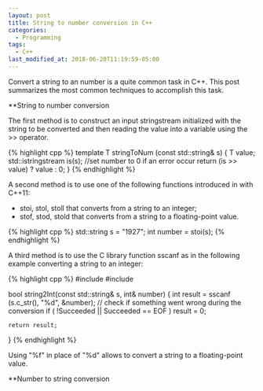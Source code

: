 ```yaml
---
layout: post
title: String to number conversion in C++
categories:
  - Programming
tags:
  - C++
last_modified_at: 2018-06-20T11:19:59-05:00
---
```


Convert a string to an number is a quite common task in C++. This post summarizes the most common techniques to accomplish this task.

**String to number conversion

The first method is to construct an input stringstream initialized with the string to be converted and then reading the value into a variable using the >> operator. 

{% highlight cpp %}
template <class T> T stringToNum (const std::string& s) {
   T value;
   std::istringstream is(s);
   //set number to 0 if an error occur
   return (is >> value) ? value : 0;
}
{% endhighlight %}  
  
A second method is to use one of the following functions introduced in <string> with C++11:
* stoi, stol, stoll that converts from a string to an integer; 
* stof, stod, stold that converts from a string to a floating-point value. 

{% highlight cpp %}
std::string s = "1927";
int number = stoi(s);
{% endhighlight %}

A third method is to use the C library function sscanf as in the following example converting a string to an integer:

{% highlight cpp %}
#include <string>
#include <cstdio>
 
bool string2Int(const std::string& s, int& number)
{
    int result = sscanf (s.c_str(), "%d", &number);
    // check if something went wrong during the conversion
    if ( !Succeeded || Succeeded == EOF )
      result = 0;

    return result;
}
{% endhighlight %}

Using "%f" in place of "%d" allows to convert a string to a floating-point value.

**Number to string conversion
